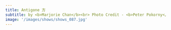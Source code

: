 ```yaml
---
title: Antigone 方
subtitle: by <b>Marjorie Chan</b><br> Photo Credit - <b>Peter Pokorny</b></br>
image: '/images/shows/shows_087.jpg'
---
```

